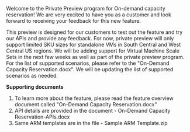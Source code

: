 Welcome to the Private Preview program for On-demand capacity reservation! We are very excited to have you as a customer and look forward to receiving your feedback for this new feature.

This preview is designed for our customers to test out the feature and try our APIs and provide any feedback. For now, private preview will only support limited SKU sizes for standalone VMs in South Central and West Central US regions. We will be adding support for Virtual Machine Scale Sets in the next few weeks as well as part of the private preview program. For the list of supported scenarios, please refer to the "On-Demand Capacity Reservation.docx". We will be updating the list of supported scenarios as needed. 


**Supporting documents**
1. To learn more about the feature, please read the feature overview document called "On-Demand Capacity Reservation.docx"
2. API details are provided in the document - On-Demand Capacity Reservation-APIs.docx
3. Same ARM templates are in the file - Sample ARM Template.zip


